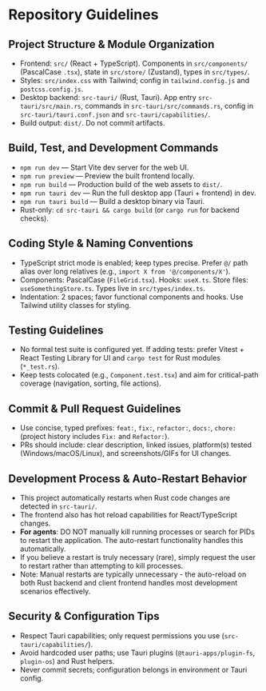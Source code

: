 # Repository Guidelines

## Project Structure & Module Organization

- Frontend: `src/` (React + TypeScript). Components in `src/components/` (PascalCase `.tsx`), state in `src/store/` (Zustand), types in `src/types/`.
- Styles: `src/index.css` with Tailwind; config in `tailwind.config.js` and `postcss.config.js`.
- Desktop backend: `src-tauri/` (Rust, Tauri). App entry `src-tauri/src/main.rs`, commands in `src-tauri/src/commands.rs`, config in `src-tauri/tauri.conf.json` and `src-tauri/capabilities/`.
- Build output: `dist/`. Do not commit artifacts.

## Build, Test, and Development Commands

- `npm run dev` — Start Vite dev server for the web UI.
- `npm run preview` — Preview the built frontend locally.
- `npm run build` — Production build of the web assets to `dist/`.
- `npm run tauri dev` — Run the full desktop app (Tauri + frontend) in dev.
- `npm run tauri build` — Build a desktop binary via Tauri.
- Rust-only: `cd src-tauri && cargo build` (or `cargo run` for backend checks).

## Coding Style & Naming Conventions

- TypeScript strict mode is enabled; keep types precise. Prefer `@/` path alias over long relatives (e.g., `import X from '@/components/X'`).
- Components: PascalCase (`FileGrid.tsx`). Hooks: `useX.ts`. Store files: `useSomethingStore.ts`. Types live in `src/types/index.ts`.
- Indentation: 2 spaces; favor functional components and hooks. Use Tailwind utility classes for styling.

## Testing Guidelines

- No formal test suite is configured yet. If adding tests: prefer Vitest + React Testing Library for UI and `cargo test` for Rust modules (`*_test.rs`).
- Keep tests colocated (e.g., `Component.test.tsx`) and aim for critical-path coverage (navigation, sorting, file actions).

## Commit & Pull Request Guidelines

- Use concise, typed prefixes: `feat:`, `fix:`, `refactor:`, `docs:`, `chore:` (project history includes `Fix:` and `Refactor:`).
- PRs should include: clear description, linked issues, platform(s) tested (Windows/macOS/Linux), and screenshots/GIFs for UI changes.

## Development Process & Auto-Restart Behavior

- This project automatically restarts when Rust code changes are detected in `src-tauri/`.
- The frontend also has hot reload capabilities for React/TypeScript changes.
- **For agents**: DO NOT manually kill running processes or search for PIDs to restart the application. The auto-restart functionality handles this automatically.
- If you believe a restart is truly necessary (rare), simply request the user to restart rather than attempting to kill processes.
- Note: Manual restarts are typically unnecessary - the auto-reload on both Rust backend and client frontend handles most development scenarios effectively.

## Security & Configuration Tips

- Respect Tauri capabilities; only request permissions you use (`src-tauri/capabilities/`).
- Avoid hardcoded user paths; use Tauri plugins (`@tauri-apps/plugin-fs`, `plugin-os`) and Rust helpers.
- Never commit secrets; configuration belongs in environment or Tauri config.
